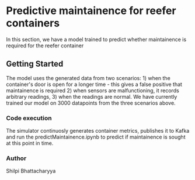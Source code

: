 # Predictive maintainence for reefer containers

In this section, we have a model trained to predict whether maintainence is required for the reefer container

## Getting Started

The model uses the generated data from two scenarios: 1) when the container's door is open for a longer time - this gives a false positive that maintainence is required 2) when sensors are malfunctioning, it records arbitrary readings, 3) when the readings are normal. We have currently trained our model on 3000 datapoints from the three scenarios above. 

### Code execution
The simulator continuosly generates container metrics, publishes it to Kafka and run the predictMaintainence.ipynb to predict if maintainence is sought at this point in time. 


### Author

Shilpi Bhattacharyya
